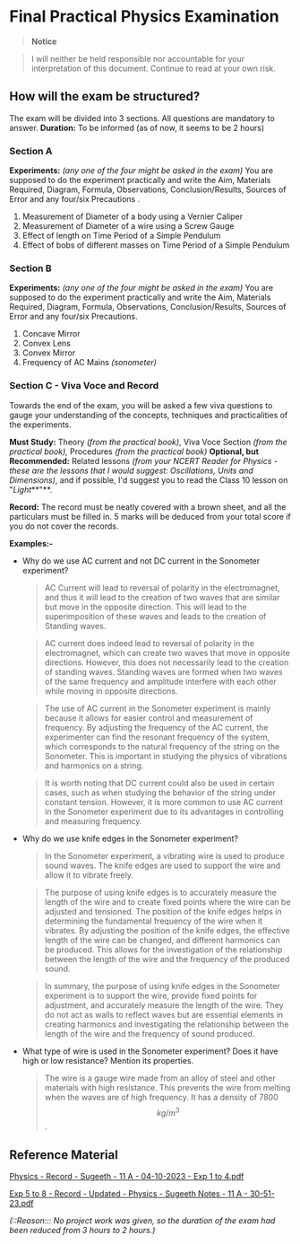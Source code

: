 # Final Practical Physics Examination

> **Notice**

> I will neither be held responsible nor accountable for your interpretation of this document. Continue to read at your own risk.

## How will the exam be structured?

The exam will be divided into 3 sections. All questions are mandatory to answer. **Duration:** To be informed (as of now, it seems to be 2 hours)

### Section A

**Experiments:** _(any one of the four might be asked in the exam)_ You are supposed to do the experiment practically and write the Aim, Materials Required, Diagram, Formula, Observations, Conclusion/Results, Sources of Error and any four/six Precautions .

1. Measurement of Diameter of a body using a Vernier Caliper
2. Measurement of Diameter of a wire using a Screw Gauge
3. Effect of length on Time Period of a Simple Pendulum
4. Effect of bobs of different masses on Time Period of a Simple Pendulum

### Section B

**Experiments:** _(any one of the four might be asked in the exam)_ You are supposed to do the experiment practically and write the Aim, Materials Required, Diagram, Formula, Observations, Conclusion/Results, Sources of Error and any four/six Precautions.

1. Concave Mirror
2. Convex Lens
3. Convex Mirror
4. Frequency of AC Mains _(sonometer)_

### Section C - Viva Voce and Record

Towards the end of the exam, you will be asked a few viva questions to gauge your understanding of the concepts, techniques and practicalities of the experiments.

**Must Study:** Theory _(from the practical book),_ Viva Voce Section _(from the practical book),_ Procedures _(from the practical book)_ **Optional, but Recommended:** Related lessons _(from your NCERT Reader for Physics - these are the lessons that I would suggest: Oscillations, Units and Dimensions)_, and if possible, I'd suggest you to read the Class 10 lesson on "_Light_\*\*"\*\*.

**Record:** The record must be neatly covered with a brown sheet, and all the particulars must be filled in. 5 marks will be deduced from your total score if you do not cover the records.

**Examples:-**

*   Why do we use AC current and not DC current in the Sonometer experiment?

    > AC Current will lead to reversal of polarity in the electromagnet, and thus it will lead to the creation of two waves that are similar but move in the opposite direction. This will lead to the superimposition of these waves and leads to the creation of Standing waves.

    > AC current does indeed lead to reversal of polarity in the electromagnet, which can create two waves that move in opposite directions. However, this does not necessarily lead to the creation of standing waves. Standing waves are formed when two waves of the same frequency and amplitude interfere with each other while moving in opposite directions.

    > The use of AC current in the Sonometer experiment is mainly because it allows for easier control and measurement of frequency. By adjusting the frequency of the AC current, the experimenter can find the resonant frequency of the system, which corresponds to the natural frequency of the string on the Sonometer. This is important in studying the physics of vibrations and harmonics on a string.

    > It is worth noting that DC current could also be used in certain cases, such as when studying the behavior of the string under constant tension. However, it is more common to use AC current in the Sonometer experiment due to its advantages in controlling and measuring frequency.
*   Why do we use knife edges in the Sonometer experiment?

    > In the Sonometer experiment, a vibrating wire is used to produce sound waves. The knife edges are used to support the wire and allow it to vibrate freely.

    > The purpose of using knife edges is to accurately measure the length of the wire and to create fixed points where the wire can be adjusted and tensioned. The position of the knife edges helps in determining the fundamental frequency of the wire when it vibrates. By adjusting the position of the knife edges, the effective length of the wire can be changed, and different harmonics can be produced. This allows for the investigation of the relationship between the length of the wire and the frequency of the produced sound.

    > In summary, the purpose of using knife edges in the Sonometer experiment is to support the wire, provide fixed points for adjustment, and accurately measure the length of the wire. They do not act as walls to reflect waves but are essential elements in creating harmonics and investigating the relationship between the length of the wire and the frequency of sound produced.
*   What type of wire is used in the Sonometer experiment? Does it have high or low resistance? Mention its properties.

    > The wire is a gauge wire made from an alloy of steel and other materials with high resistance. This prevents the wire from melting when the waves are of high frequency. It has a density of 7800 $$kg/m^3$$.

## Reference Material

[Physics - Record - Sugeeth - 11 A - 04-10-2023 - Exp 1 to 4.pdf](https://drive.google.com/file/d/15Ggp7Vk4YVZQA8X9SR8VYdJ25Vc0WxLE/view?usp=drive\_link)

[Exp 5 to 8 - Record - Updated - Physics - Sugeeth Notes - 11 A - 30-51-23.pdf](https://drive.google.com/file/d/1WWGLP5uXm9HDRzMVFe5PllX0f0ThGG5M/view?usp=drivesdk)

_(::Reason::: No project work was given, so the duration of the exam had been reduced from 3 hours to 2 hours.)_
